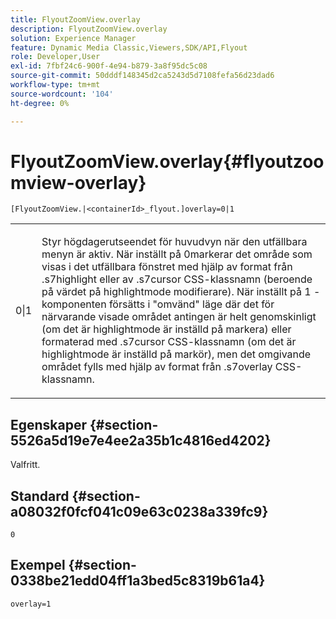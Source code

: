 ```yaml
---
title: FlyoutZoomView.overlay
description: FlyoutZoomView.overlay
solution: Experience Manager
feature: Dynamic Media Classic,Viewers,SDK/API,Flyout
role: Developer,User
exl-id: 7fbf24c6-900f-4e94-b879-3a8f95dc5c08
source-git-commit: 50dddf148345d2ca5243d5d7108fefa56d23dad6
workflow-type: tm+mt
source-wordcount: '104'
ht-degree: 0%

---
```


# FlyoutZoomView.overlay{#flyoutzoomview-overlay}

`[FlyoutZoomView.|<containerId>_flyout.]overlay=0|1`

<table id="table_D052090D052D4273B37872C0C7E09E4B"> 
 <tbody> 
  <tr> 
   <td colname="col1"> <p><span class="codeph"> 0|1</span> </p> </td> 
   <td colname="col2"> <p> Styr högdagerutseendet för huvudvyn när den utfällbara menyn är aktiv. När inställt på <span class="codeph"> 0</span>markerar det område som visas i det utfällbara fönstret med hjälp av format från <span class="codeph"> .s7highlight</span> eller av <span class="codeph"> .s7cursor</span> CSS-klassnamn (beroende på värdet på <span class="codeph"> highlightmode</span> modifierare). När inställt på <span class="codeph"> 1</span> -komponenten försätts i "omvänd" läge där det för närvarande visade området antingen är helt genomskinligt (om det är <span class="codeph"> highlightmode</span> är inställd på <span class="codeph"> markera</span>) eller formaterad med <span class="codeph"> .s7cursor</span> CSS-klassnamn (om det är <span class="codeph"> highlightmode</span> är inställd på <span class="codeph"> markör</span>), men det omgivande området fylls med hjälp av format från <span class="codeph"> .s7overlay</span> CSS-klassnamn. </p> </td> 
  </tr> 
 </tbody> 
</table>

## Egenskaper {#section-5526a5d19e7e4ee2a35b1c4816ed4202}

Valfritt.

## Standard {#section-a08032f0fcf041c09e63c0238a339fc9}

`0`

## Exempel {#section-0338be21edd04ff1a3bed5c8319b61a4}

`overlay=1`
